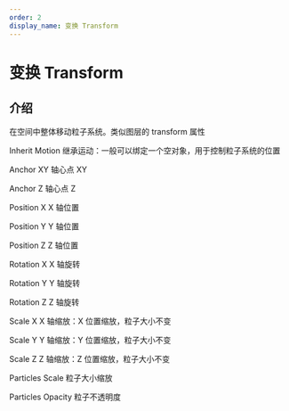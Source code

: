 ```yaml
---
order: 2
display_name: 变换 Transform
---
```


# 变换 Transform

## 介绍

在空间中整体移动粒子系统。类似图层的 transform 属性

Inherit Motion 继承运动：一般可以绑定一个空对象，用于控制粒子系统的位置

Anchor XY 轴心点 XY

Anchor Z 轴心点 Z

Position X X 轴位置

Position Y Y 轴位置

Position Z Z 轴位置

Rotation X X 轴旋转

Rotation Y Y 轴旋转

Rotation Z Z 轴旋转

Scale X X 轴缩放：X 位置缩放，粒子大小不变

Scale Y Y 轴缩放：Y 位置缩放，粒子大小不变

Scale Z Z 轴缩放：Z 位置缩放，粒子大小不变

Particles Scale 粒子大小缩放

Particles Opacity 粒子不透明度
